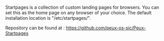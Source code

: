 Startpages is a collection of custom landing pages for browsers. You can set this as the home page on any browser of your choice. The default installation location is "/etc/startpages/".

Repository can be found at : https://github.com/peux-os-sic/Peux-Startpages
